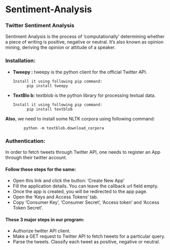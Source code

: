  Sentiment-Analysis
==================================================
### Twitter Sentiment Analysis 
Sentiment Analysis is the process of ‘computationally’ determining whether a piece of writing is positive, negative or neutral. It’s also known as opinion mining, deriving the opinion or attitude of a speaker.

### Installation:

* **Tweepy :** tweepy is the python client for the official Twitter API.
      
      Install it using following pip command:
            pip install tweepy
* **TextBlo b:** textblob is the python library for processing textual data.
      
      Install it using following pip command:
            pip install textblob
**Also**, we need to install some NLTK corpora using following command:
      
            python -m textblob.download_corpora
            
### Authentication:
In order to fetch tweets through Twitter API, one needs to register an App through their twitter account.
#### Follow these steps for the same:

- Open this link and click the button: ‘Create New App’
- Fill the application details. You can leave the callback url field empty.
- Once the app is created, you will be redirected to the app page.
- Open the ‘Keys and Access Tokens’ tab.
- Copy ‘Consumer Key’, ‘Consumer Secret’, ‘Access token’ and ‘Access Token Secret’.            
            
#### These 3 major steps in our program:

- Authorize twitter API client.
- Make a GET request to Twitter API to fetch tweets for a particular query.
- Parse the tweets. Classify each tweet as positive, negative or neutral.            
            
